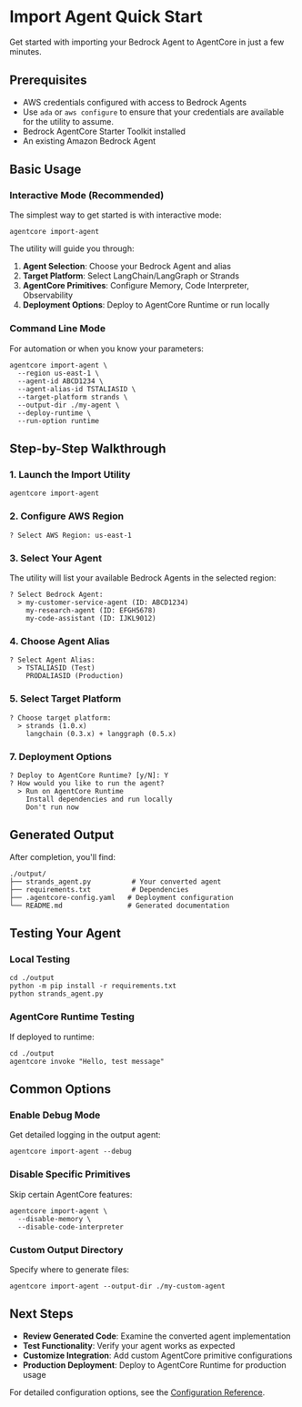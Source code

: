 # Import Agent Quick Start

Get started with importing your Bedrock Agent to AgentCore in just a few minutes.

## Prerequisites

- AWS credentials configured with access to Bedrock Agents
- Use `ada` or `aws configure` to ensure that your credentials are available for the utility to assume.
- Bedrock AgentCore Starter Toolkit installed
- An existing Amazon Bedrock Agent

## Basic Usage

### Interactive Mode (Recommended)

The simplest way to get started is with interactive mode:

```
agentcore import-agent
```

The utility will guide you through:

1. **Agent Selection**: Choose your Bedrock Agent and alias
1. **Target Platform**: Select LangChain/LangGraph or Strands
1. **AgentCore Primitives**: Configure Memory, Code Interpreter, Observability
1. **Deployment Options**: Deploy to AgentCore Runtime or run locally

### Command Line Mode

For automation or when you know your parameters:

```
agentcore import-agent \
  --region us-east-1 \
  --agent-id ABCD1234 \
  --agent-alias-id TSTALIASID \
  --target-platform strands \
  --output-dir ./my-agent \
  --deploy-runtime \
  --run-option runtime
```

## Step-by-Step Walkthrough

### 1. Launch the Import Utility

```
agentcore import-agent
```

### 2. Configure AWS Region

```
? Select AWS Region: us-east-1
```

### 3. Select Your Agent

The utility will list your available Bedrock Agents in the selected region:

```
? Select Bedrock Agent:
  > my-customer-service-agent (ID: ABCD1234)
    my-research-agent (ID: EFGH5678)
    my-code-assistant (ID: IJKL9012)
```

### 4. Choose Agent Alias

```
? Select Agent Alias:
  > TSTALIASID (Test)
    PRODALIASID (Production)
```

### 5. Select Target Platform

```
? Choose target platform:
  > strands (1.0.x)
    langchain (0.3.x) + langgraph (0.5.x)
```

### 7. Deployment Options

```
? Deploy to AgentCore Runtime? [y/N]: Y
? How would you like to run the agent?
  > Run on AgentCore Runtime
    Install dependencies and run locally
    Don't run now
```

## Generated Output

After completion, you'll find:

```
./output/
├── strands_agent.py          # Your converted agent
├── requirements.txt          # Dependencies
├── .agentcore-config.yaml   # Deployment configuration
└── README.md                # Generated documentation
```

## Testing Your Agent

### Local Testing

```
cd ./output
python -m pip install -r requirements.txt
python strands_agent.py
```

### AgentCore Runtime Testing

If deployed to runtime:

```
cd ./output
agentcore invoke "Hello, test message"
```

## Common Options

### Enable Debug Mode

Get detailed logging in the output agent:

```
agentcore import-agent --debug
```

### Disable Specific Primitives

Skip certain AgentCore features:

```
agentcore import-agent \
  --disable-memory \
  --disable-code-interpreter
```

### Custom Output Directory

Specify where to generate files:

```
agentcore import-agent --output-dir ./my-custom-agent
```

## Next Steps

- **Review Generated Code**: Examine the converted agent implementation
- **Test Functionality**: Verify your agent works as expected
- **Customize Integration**: Add custom AgentCore primitive configurations
- **Production Deployment**: Deploy to AgentCore Runtime for production usage

For detailed configuration options, see the [Configuration Reference](configuration.html).
